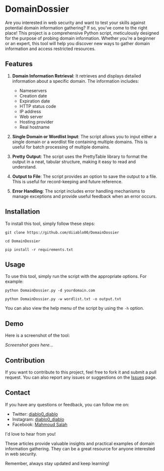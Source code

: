 


# DomainDossier

Are you interested in web security and want to test your skills against potential domain information gathering? If so, you've come to the right place! This project is a comprehensive Python script, meticulously designed for the purpose of probing domain information. Whether you're a beginner or an expert, this tool will help you discover new ways to gather domain information and access restricted resources.

## Features

1. **Domain Information Retrieval**: It retrieves and displays detailed information about a specific domain. The information includes:
   - Nameservers
   - Creation date
   - Expiration date
   - HTTP status code
   - IP address
   - Web server
   - Hosting provider
   - Real hostname

2. **Single Domain or Wordlist Input**: The script allows you to input either a single domain or a wordlist file containing multiple domains. This is useful for batch processing of multiple domains.

3. **Pretty Output**: The script uses the PrettyTable library to format the output in a neat, tabular structure, making it easy to read and understand.

4. **Output to File**: The script provides an option to save the output to a file. This is useful for record-keeping and future reference.

5. **Error Handling**: The script includes error handling mechanisms to manage exceptions and provide useful feedback when an error occurs.

## Installation

To install this tool, simply follow these steps:

```
git clone https://github.com/diiablo00/DomainDossier
```
```
cd DomainDossier
```
```
pip install -r requirements.txt
```

## Usage

To use this tool, simply run the script with the appropriate options. For example:

```
python DomainDossier.py -d yourdomain.com
```
```
python DomainDossier.py -w wordlist.txt -o output.txt
```

You can also view the help menu of the script by using the `-h` option.

## Demo

Here is a screenshot of the tool:

*Screenshot goes here...*

## Contribution

If you want to contribute to this project, feel free to fork it and submit a pull request. You can also report any issues or suggestions on the [Issues](https://github.com/diiablo00/DomainDossier/issues) page.

## Contact

If you have any questions or feedback, you can follow me on:
- Twitter: [diablo0_diablo](https://twitter.com/diablo0_diablo)
- Instagram: [diablo0_diablo](https://www.instagram.com/diablo0_diablo)
- Facebook: [Mahmoud Salah](https://www.facebook.com/profile.php?id=100044106499352)

I'd love to hear from you!


These articles provide valuable insights and practical examples of domain information gathering. They can be a great resource for anyone interested in web security.

Remember, always stay updated and keep learning!
